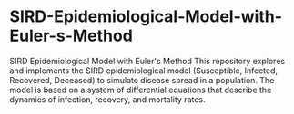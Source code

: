 # SIRD-Epidemiological-Model-with-Euler-s-Method
SIRD Epidemiological Model with Euler's Method This repository explores and implements the SIRD epidemiological model (Susceptible, Infected, Recovered, Deceased) to simulate disease spread in a population. The model is based on a system of differential equations that describe the dynamics of infection, recovery, and mortality rates.
